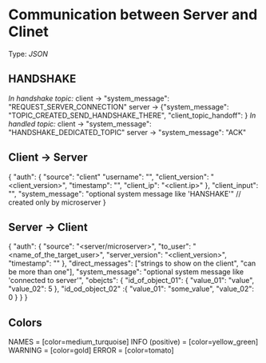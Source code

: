 # Communication between Server and Clinet
Type: *JSON*

## HANDSHAKE
*In handshake topic:*
client -> "system_message": "REQUEST_SERVER_CONNECTION"
server -> {"system_message": "TOPIC_CREATED_SEND_HANDSHAKE_THERE", "client_topic_handoff": <topic>}
*In handled topic:*
client -> "system_message": "HANDSHAKE_DEDICATED_TOPIC"
server -> "system_message": "ACK"


## Client -> Server
{
  "auth": {
    "source": "client"
    "username": "<username>",
    "client_version": "<client_version>",
    "timestamp": "<timestamp>",
    "client_ip": "<client.ip>"
  },
  "client_input": "<string sent by an user>",
  "system_message": "optional system message like 'HANSHAKE'" // created only by microserver
}
## Server -> Client
{
  "auth": {
    "source": "<server/microserver>",
    "to_user": "<name_of_the_target_user>",
    "server_version": "<client_version>",
    "timestamp": "<timestamp>"
  },
  "direct_messages": ["strings to show on the client", "can be more than one"],
  "system_message": "optional system message like 'connected to server'",
  "obejcts": {
    "id_of_object_01": {
      "value_01": "value",
      "value_02": 5
    },
    "id_od_object_02" :{
      "value_01": "some_value",
      "value_02": 0
    }
  }
}
## Colors
NAMES = [color=medium_turquoise]
INFO (positive) = [color=yellow_green]
WARNING = [color=gold]
ERROR = [color=tomato]